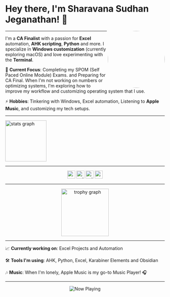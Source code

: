 <h1 align="left">Hey there, I'm Sharavana Sudhan Jeganathan! 👋</h1>

<img align="right" height="180" src="https://raw.githubusercontent.com/SudhanFromGithub/Essentials/main/assets/Sudhan_Logo_Design.png" style="border-radius: 50%;" />

---

I'm a **CA Finalist** with a passion for **Excel** automation, **AHK scripting**, **Python** and more. I specialize in **Windows customization** (currently exploring macOS) and love experimenting with the **Terminal**.

🚀 **Current Focus**: Completing my SPOM (Self Paced Online Module) Exams. and Preparing for CA Final.
When I'm not working on numbers or optimizing systems, I'm exploring how to improve my workflow and customizing operating system that I use.

⚡ **Hobbies**: Tinkering with Windows, Excel automation, Listening to **Apple Music**, and customizing my tech setups.

---

<div align="left">
  <img src="https://github-readme-stats.vercel.app/api?username=SudhanFromGithub&hide_title=true&show_icons=true&count_private=true&disable_animations=false&theme=tokyonight&locale=en&hide_border=true" height="130" alt="stats graph" />
</div>

---

<div align="center">
  <img src="https://img.shields.io/badge/Excel-217346?logo=microsoft-excel&logoColor=white&style=for-the-badge" height="25" alt="excel logo" />
  <img src="https://img.shields.io/badge/AutoHotkey-8B0000?logo=autohotkey&logoColor=white&style=for-the-badge" height="25" alt="autohotkey logo" />
  <img src="https://img.shields.io/badge/Python-3776AB?logo=python&logoColor=white&style=for-the-badge" height="25" alt="python logo" />
  <img src="https://img.shields.io/badge/MacOS-000000?logo=apple&logoColor=white&style=for-the-badge" height="25" alt="macos logo" />
</div>

---

<div align="center">
  <img src="https://github-profile-trophy.vercel.app?username=SudhanFromGithub&theme=tokyonight&column=7&row=1&margin-w=2&no-frame=true&no-bg=false&margin-h=0" height="150" alt="trophy graph" />
</div>

---

  📈 **Currently working on**: Excel Projects and Automation

  🛠️ **Tools I'm using**: AHK, Python, Excel, Karabiner Elements and Obsidian

  🎶 **Music**: When I'm lonely, Apple Music is my go-to Music Player! 🎧

---

<p align="center">
  <img src="https://img.shields.io/badge/Music-Now%20Playing-blue?style=for-the-badge&logo=spotify&logoColor=white" alt="Now Playing" />
</p>

